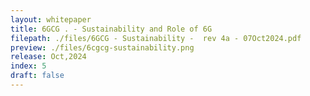 ```yaml
---
layout: whitepaper
title: 6GCG . - Sustainability and Role of 6G
filepath: ./files/6GCG - Sustainability -  rev 4a - 07Oct2024.pdf
preview: ./files/6cgcg-sustainability.png
release: Oct,2024
index: 5
draft: false
---
```

